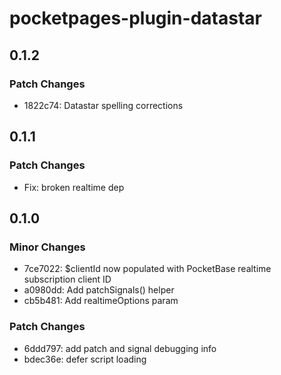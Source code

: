 # pocketpages-plugin-datastar

## 0.1.2

### Patch Changes

- 1822c74: Datastar spelling corrections

## 0.1.1

### Patch Changes

- Fix: broken realtime dep

## 0.1.0

### Minor Changes

- 7ce7022: $clientId now populated with PocketBase realtime subscription client ID
- a0980dd: Add patchSignals() helper
- cb5b481: Add realtimeOptions param

### Patch Changes

- 6ddd797: add patch and signal debugging info
- bdec36e: defer script loading
